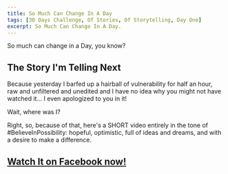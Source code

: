 ```yaml
---
title: So Much Can Change In A Day
tags: [30 Days Challenge, Of Stories, Of Storytelling, Day One]
excerpt: So Much Can Change In A Day.
---
```


So much can change in a <!-- Love First --> Day, you know?

<!-- Day 17 of my 31 Days, 30 Stories challenge:  -->
##         The Story I'm Telling Next

Because yesterday I barfed up a hairball of vulnerability for half an hour, raw and unfiltered and unedited and I have no idea why you might not have watched it… I even apologized to you in it!

Wait, where was I?

Right, so, because of that, here's a SHORT video entirely in the tone of #BelieveInPossibility: hopeful, optimistic, full of ideas and dreams, and with a desire to make a difference.

## [Watch It on Facebook now!](https://www.facebook.com/farukates/videos/10163523743815055/)
